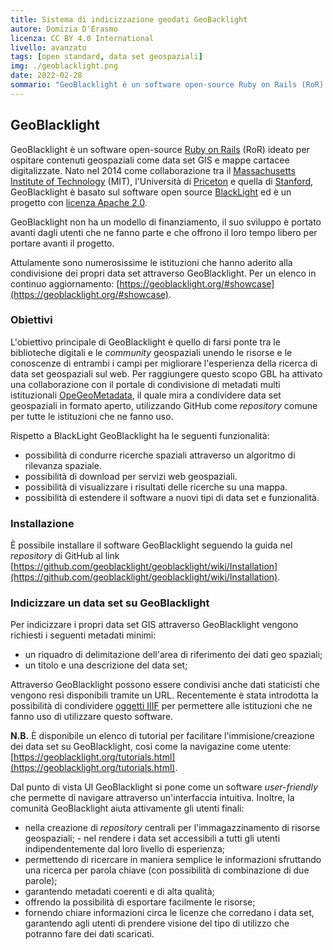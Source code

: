 ```yaml
---
title: Sistema di indicizzazione geodati GeoBacklight
autore: Domizia D'Erasmo
licenza: CC BY 4.0 International
livello: avanzato
tags: [open standard, data set geospaziali]
img: ./geoblacklight.png
date: 2022-02-28
sommario: "GeoBlacklight è un software open-source Ruby on Rails (RoR) ideato per ospitare contenuti geospaziali come data set GIS e mappe cartacee digitalizzate. Nato nel 2014 come collaborazione tra il Massachusetts Institute of Technology (MIT), l'Università di Priceton e quella di Stanford, GeoBlacklight è basato sul software open source BlackLight ed è un progetto con licenza Apache 2.0..."
---
```


## GeoBlacklight

GeoBlacklight è un software open-source [Ruby on Rails](https://rubyonrails.org/) (RoR) ideato per ospitare contenuti geospaziali come data set GIS e mappe cartacee digitalizzate. Nato nel 2014 come collaborazione tra il [Massachusetts Institute of Technology](https://web.mit.edu/) (MIT), l'Università di [Priceton](https://www.princeton.edu/) e quella di [Stanford](https://www.stanford.edu/), GeoBlacklight è basato sul software open source [BlackLight](https://projectblacklight.org/) ed è un progetto con [licenza Apache 2.0](https://www.apache.org/licenses/LICENSE-2.0.html).

GeoBlacklight non ha un modello di finanziamento, il suo sviluppo è portato avanti dagli utenti che ne fanno parte e che offrono il loro tempo libero per portare avanti il progetto.

Attulamente sono numerosissime le istituzioni che hanno aderito alla condivisione dei propri data set attraverso GeoBlacklight. Per un elenco in continuo aggiornamento: [https://geoblacklight.org/#showcase](https://geoblacklight.org/#showcase).

### Obiettivi

L'obiettivo principale di GeoBlacklight è quello di farsi ponte tra le biblioteche digitali e le _community_ geospaziali unendo le risorse e le conoscenze di entrambi i campi per migliorare l'esperienza della ricerca di data set geospaziali sul web. Per raggiungere questo scopo GBL ha attivato una collaborazione con il portale di condivisione di metadati multi istituzionali [OpeGeoMetadata](https://github.com/OpenGeoMetadata), il quale mira a condividere data set geospaziali in formato aperto, utilizzando GitHub come _repository_ comune per tutte le istituzioni che ne fanno uso.

Rispetto a BlackLight GeoBlacklight ha le seguenti funzionalità:

- possibilità di condurre ricerche spaziali attraverso un algoritmo di rilevanza spaziale.
- possibilità di download per servizi web geospaziali.
- possibilità di visualizzare i risultati delle ricerche su una mappa.
- possibilità di estendere il software a nuovi tipi di data set e funzionalità.

### Installazione

È possibile installare il software GeoBlacklight seguendo la guida nel _repository_ di GitHub al link [https://github.com/geoblacklight/geoblacklight/wiki/Installation](https://github.com/geoblacklight/geoblacklight/wiki/Installation).

### Indicizzare un data set su GeoBlacklight

Per indicizzare i propri data set GIS attraverso GeoBlacklight vengono richiesti i seguenti metadati minimi:

- un riquadro di delimitazione dell'area di riferimento dei dati geo spaziali;
- un titolo e una descrizione del data set;

Attraverso GeoBlacklight possono essere condivisi anche dati staticisti che vengono resi disponibili tramite un URL.
Recentemente è stata introdotta la possibilità di condividere [oggetti IIIF](https://commons.wikimedia.org/wiki/Commons:International_Image_Interoperability_Framework) per permettere alle istituzioni che ne fanno uso di utilizzare questo software.

**N.B.** È disponibile un elenco di tutorial per facilitare l'immisione/creazione dei data set su GeoBlacklight, così come la navigazine come utente: [https://geoblacklight.org/tutorials.html](https://geoblacklight.org/tutorials.html).

Dal punto di vista UI GeoBlacklight si pone come un software _user-friendly_ che permette di navigare attraverso un'interfaccia intuitiva. Inoltre, la comunità GeoBlacklight aiuta attivamente gli utenti finali:

- nella creazione di _repository_ centrali per l'immagazzinamento di risorse geospaziali; - nel rendere i data set accessibili a tutti gli utenti indipendentemente dal loro livello di esperienza;
- permettendo di ricercare in maniera semplice le informazioni sfruttando una ricerca per parola chiave (con possibilità di combinazione di due parole);
- garantendo metadati coerenti e di alta qualità;
- offrendo la possibilità di esportare facilmente le risorse;
- fornendo chiare informazioni circa le licenze che corredano i data set, garantendo agli utenti di prendere visione del tipo di utilizzo che potranno fare dei dati scaricati.
